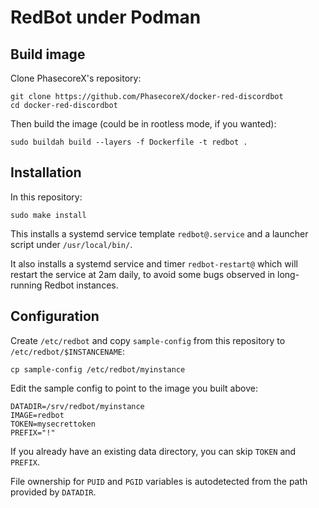 # RedBot under Podman

## Build image

Clone PhasecoreX's repository:

```
git clone https://github.com/PhasecoreX/docker-red-discordbot
cd docker-red-discordbot
```

Then build the image (could be in rootless mode, if you wanted):

```
sudo buildah build --layers -f Dockerfile -t redbot .
```

## Installation

In this repository:

```
sudo make install
```

This installs a systemd service template `redbot@.service` and a launcher script under `/usr/local/bin/`.

It also installs a systemd service and timer `redbot-restart@` which will restart the service at 2am daily,
to avoid some bugs observed in long-running Redbot instances.

## Configuration

Create `/etc/redbot` and copy `sample-config` from this repository to `/etc/redbot/$INSTANCENAME`:

```
cp sample-config /etc/redbot/myinstance
```

Edit the sample config to point to the image you built above:

```
DATADIR=/srv/redbot/myinstance
IMAGE=redbot
TOKEN=mysecrettoken
PREFIX="!"
```

If you already have an existing data directory, you can skip `TOKEN` and `PREFIX`.

File ownership for `PUID` and `PGID` variables is autodetected from the path provided by `DATADIR`.
